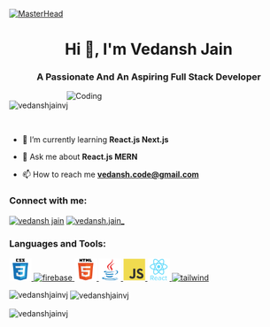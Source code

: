 [![MasterHead](https://firebasestorage.googleapis.com/v0/b/flexi-coding.appspot.com/o/dempgi7-520f8d5f-63d4-4453-8822-dbc149ae27f8.gif?alt=media&token=91c0c7b2-93c3-4029-b011-1a8703c5730d)](https://rishavchanda.io)
<h1 align="center">Hi 👋, I'm Vedansh Jain</h1>
<h3 align="center">A Passionate And An Aspiring Full Stack Developer</h3>
<img align="right" alt="Coding" width="400" src="https://img-c.udemycdn.com/course/750x422/1002676_3c6e_2.jpg">

<p align="left"> <img src="https://komarev.com/ghpvc/?username=vedanshjainvj&label=Profile%20views&color=0e75b6&style=flat" alt="vedanshjainvj" /> </p>

<p align="left"> <a href="https://twitter.com/" target="blank"><img src="https://img.shields.io/twitter/follow/?logo=twitter&style=for-the-badge" alt="" /></a> </p>

- 🌱 I’m currently learning **React.js Next.js**

- 💬 Ask me about **React.js MERN**

- 📫 How to reach me **vedansh.code@gmail.com**

<h3 align="left">Connect with me:</h3>
<p align="left">
<a href="https://linkedin.com/in/vedansh jain" target="blank"><img align="center" src="https://raw.githubusercontent.com/rahuldkjain/github-profile-readme-generator/master/src/images/icons/Social/linked-in-alt.svg" alt="vedansh jain" height="30" width="40" /></a>
<a href="https://instagram.com/vedansh.jain_" target="blank"><img align="center" src="https://raw.githubusercontent.com/rahuldkjain/github-profile-readme-generator/master/src/images/icons/Social/instagram.svg" alt="vedansh.jain_" height="30" width="40" /></a>
</p>

<h3 align="left">Languages and Tools:</h3>
<p align="left"> <a href="https://www.w3schools.com/css/" target="_blank" rel="noreferrer"> <img src="https://raw.githubusercontent.com/devicons/devicon/master/icons/css3/css3-original-wordmark.svg" alt="css3" width="40" height="40"/> </a> <a href="https://firebase.google.com/" target="_blank" rel="noreferrer"> <img src="https://www.vectorlogo.zone/logos/firebase/firebase-icon.svg" alt="firebase" width="40" height="40"/> </a> <a href="https://www.w3.org/html/" target="_blank" rel="noreferrer"> <img src="https://raw.githubusercontent.com/devicons/devicon/master/icons/html5/html5-original-wordmark.svg" alt="html5" width="40" height="40"/> </a> <a href="https://www.java.com" target="_blank" rel="noreferrer"> <img src="https://raw.githubusercontent.com/devicons/devicon/master/icons/java/java-original.svg" alt="java" width="40" height="40"/> </a> <a href="https://developer.mozilla.org/en-US/docs/Web/JavaScript" target="_blank" rel="noreferrer"> <img src="https://raw.githubusercontent.com/devicons/devicon/master/icons/javascript/javascript-original.svg" alt="javascript" width="40" height="40"/> </a> <a href="https://reactjs.org/" target="_blank" rel="noreferrer"> <img src="https://raw.githubusercontent.com/devicons/devicon/master/icons/react/react-original-wordmark.svg" alt="react" width="40" height="40"/> </a> <a href="https://tailwindcss.com/" target="_blank" rel="noreferrer"> <img src="https://www.vectorlogo.zone/logos/tailwindcss/tailwindcss-icon.svg" alt="tailwind" width="40" height="40"/> </a> </p>

<p><img align="left" src="https://github-readme-stats.vercel.app/api/top-langs?username=vedanshjainvj&show_icons=true&locale=en&layout=compact" alt="vedanshjainvj" /></p>

<p>&nbsp;<img align="center" src="https://github-readme-stats.vercel.app/api?username=vedanshjainvj&show_icons=true&locale=en" alt="vedanshjainvj" /></p>

<p><img align="center" src="https://github-readme-streak-stats.herokuapp.com/?user=vedanshjainvj&" alt="vedanshjainvj" /></p>
